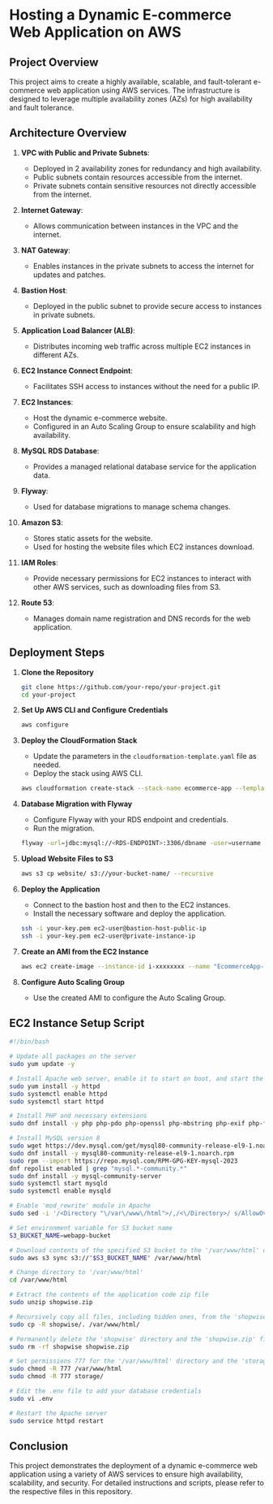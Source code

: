 # Hosting a Dynamic E-commerce Web Application on AWS

## Project Overview

This project aims to create a highly available, scalable, and fault-tolerant e-commerce web application using AWS services. The infrastructure is designed to leverage multiple availability zones (AZs) for high availability and fault tolerance.

## Architecture Overview

1. **VPC with Public and Private Subnets**: 
   - Deployed in 2 availability zones for redundancy and high availability.
   - Public subnets contain resources accessible from the internet.
   - Private subnets contain sensitive resources not directly accessible from the internet.

2. **Internet Gateway**: 
   - Allows communication between instances in the VPC and the internet.

3. **NAT Gateway**: 
   - Enables instances in the private subnets to access the internet for updates and patches.

4. **Bastion Host**: 
   - Deployed in the public subnet to provide secure access to instances in private subnets.

5. **Application Load Balancer (ALB)**: 
   - Distributes incoming web traffic across multiple EC2 instances in different AZs.

6. **EC2 Instance Connect Endpoint**: 
   - Facilitates SSH access to instances without the need for a public IP.

7. **EC2 Instances**: 
   - Host the dynamic e-commerce website.
   - Configured in an Auto Scaling Group to ensure scalability and high availability.

8. **MySQL RDS Database**: 
   - Provides a managed relational database service for the application data.

9. **Flyway**: 
   - Used for database migrations to manage schema changes.

10. **Amazon S3**: 
    - Stores static assets for the website.
    - Used for hosting the website files which EC2 instances download.

11. **IAM Roles**: 
    - Provide necessary permissions for EC2 instances to interact with other AWS services, such as downloading files from S3.

12. **Route 53**: 
    - Manages domain name registration and DNS records for the web application.

## Deployment Steps

1. **Clone the Repository**
   ```sh
   git clone https://github.com/your-repo/your-project.git
   cd your-project
   ```

2. **Set Up AWS CLI and Configure Credentials**
   ```sh
   aws configure
   ```

3. **Deploy the CloudFormation Stack**
   - Update the parameters in the `cloudformation-template.yaml` file as needed.
   - Deploy the stack using AWS CLI.
   ```sh
   aws cloudformation create-stack --stack-name ecommerce-app --template-body file://cloudformation-template.yaml --parameters ParameterKey=KeyName,ParameterValue=your-key-name
   ```

4. **Database Migration with Flyway**
   - Configure Flyway with your RDS endpoint and credentials.
   - Run the migration.
   ```sh
   flyway -url=jdbc:mysql://<RDS-ENDPOINT>:3306/dbname -user=username -password=password migrate
   ```

5. **Upload Website Files to S3**
   ```sh
   aws s3 cp website/ s3://your-bucket-name/ --recursive
   ```

6. **Deploy the Application**
   - Connect to the bastion host and then to the EC2 instances.
   - Install the necessary software and deploy the application.
   ```sh
   ssh -i your-key.pem ec2-user@bastion-host-public-ip
   ssh -i your-key.pem ec2-user@private-instance-ip
   ```

7. **Create an AMI from the EC2 Instance**
   ```sh
   aws ec2 create-image --instance-id i-xxxxxxxx --name "EcommerceApp-AMI"
   ```

8. **Configure Auto Scaling Group**
   - Use the created AMI to configure the Auto Scaling Group.

## EC2 Instance Setup Script

```bash
#!/bin/bash

# Update all packages on the server
sudo yum update -y

# Install Apache web server, enable it to start on boot, and start the server immediately
sudo yum install -y httpd
sudo systemctl enable httpd 
sudo systemctl start httpd

# Install PHP and necessary extensions
sudo dnf install -y php php-pdo php-openssl php-mbstring php-exif php-fileinfo php-xml php-ctype php-json php-tokenizer php-curl php-cli php-fpm php-mysqlnd php-bcmath php-gd php-cgi php-gettext php-intl php-zip

# Install MySQL version 8
sudo wget https://dev.mysql.com/get/mysql80-community-release-el9-1.noarch.rpm 
sudo dnf install -y mysql80-community-release-el9-1.noarch.rpm
sudo rpm --import https://repo.mysql.com/RPM-GPG-KEY-mysql-2023
dnf repolist enabled | grep "mysql.*-community.*"
sudo dnf install -y mysql-community-server 
sudo systemctl start mysqld
sudo systemctl enable mysqld

# Enable 'mod_rewrite' module in Apache
sudo sed -i '/<Directory "\/var\/www\/html">/,/<\/Directory>/ s/AllowOverride None/AllowOverride All/' /etc/httpd/conf/httpd.conf

# Set environment variable for S3 bucket name
S3_BUCKET_NAME=webapp-bucket

# Download contents of the specified S3 bucket to the '/var/www/html' directory
sudo aws s3 sync s3://"$S3_BUCKET_NAME" /var/www/html

# Change directory to '/var/www/html'
cd /var/www/html

# Extract the contents of the application code zip file
sudo unzip shopwise.zip

# Recursively copy all files, including hidden ones, from the 'shopwise' directory to the '/var/www/html/'
sudo cp -R shopwise/. /var/www/html/

# Permanently delete the 'shopwise' directory and the 'shopwise.zip' file
sudo rm -rf shopwise shopwise.zip

# Set permissions 777 for the '/var/www/html' directory and the 'storage/' directory
sudo chmod -R 777 /var/www/html
sudo chmod -R 777 storage/

# Edit the .env file to add your database credentials 
sudo vi .env

# Restart the Apache server
sudo service httpd restart
```

## Conclusion

This project demonstrates the deployment of a dynamic e-commerce web application using a variety of AWS services to ensure high availability, scalability, and security. For detailed instructions and scripts, please refer to the respective files in this repository.

